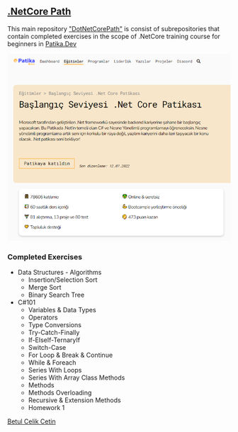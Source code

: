 ## [.NetCore Path](https://app.patika.dev/paths/baslangic-seviyesi-net-core-patikasi)
This main repository ["DotNetCorePath"](https://github.com/celikbet/DotNetCorePath) is consist of subrepositories that contain completed exercises in the scope of .NetCore training course for beginners in [Patika.Dev](https://app.patika.dev/paths)

![.NetCorePath](https://github.com/celikbet/DotNetCorePath/blob/main/netcorepath.png)

### Completed Exercises
* Data Structures - Algorithms 
    * Insertion/Selection Sort
    * Merge Sort
    * Binary Search Tree
* C#101
    * Variables & Data Types
    * Operators
    * Type Conversions
    * Try-Catch-Finally
    * If-ElseIf-TernaryIf
    * Switch-Case
    * For Loop & Break & Continue
    * While & Foreach
    * Series With Loops
    * Series With Array Class Methods
    * Methods
    * Methods Overloading
    * Recursive & Extension Methods
    * Homework 1


[Betul Celik Cetin](https://app.patika.dev/celikbet)
